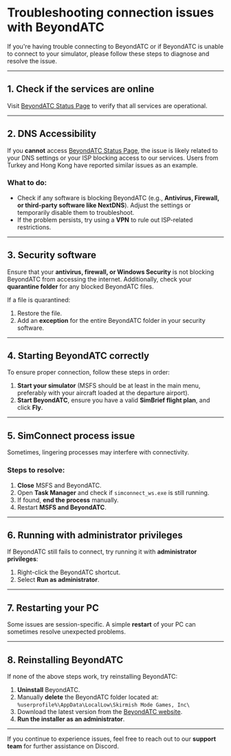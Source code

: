 # Troubleshooting connection issues with BeyondATC  

If you're having trouble connecting to BeyondATC or if BeyondATC is unable to connect to your simulator, please follow these steps to diagnose and resolve the issue.  

---

## 1. Check if the services are online  

Visit [BeyondATC Status Page](https://status.beyondatc.app/) to verify that all services are operational.  

---

## 2. DNS Accessibility  

If you **cannot** access [BeyondATC Status Page](https://status.beyondatc.app/), the issue is likely related to your DNS settings or your ISP blocking access to our services. Users from Turkey and Hong Kong have reported similar issues as an example.  

### What to do:  
- Check if any software is blocking BeyondATC (e.g., **Antivirus, Firewall, or third-party software like NextDNS**). Adjust the settings or temporarily disable them to troubleshoot.  
- If the problem persists, try using a **VPN** to rule out ISP-related restrictions.  

---

## 3. Security software  

Ensure that your **antivirus, firewall, or Windows Security** is not blocking BeyondATC from accessing the internet. Additionally, check your **quarantine folder** for any blocked BeyondATC files.  

If a file is quarantined:  
1. Restore the file.  
2. Add an **exception** for the entire BeyondATC folder in your security software.  

---

## 4. Starting BeyondATC correctly  

To ensure proper connection, follow these steps in order:  

1. **Start your simulator** (MSFS should be at least in the main menu, preferably with your aircraft loaded at the departure airport).  
2. **Start BeyondATC**, ensure you have a valid **SimBrief flight plan**, and click **Fly**.  

---

## 5. SimConnect process issue  

Sometimes, lingering processes may interfere with connectivity.  

### Steps to resolve:  
1. **Close** MSFS and BeyondATC.  
2. Open **Task Manager** and check if `simconnect_ws.exe` is still running.  
3. If found, **end the process** manually.  
4. Restart **MSFS and BeyondATC**.  

---

## 6. Running with administrator privileges  

If BeyondATC still fails to connect, try running it with **administrator privileges**:  

1. Right-click the BeyondATC shortcut.  
2. Select **Run as administrator**.  

---

## 7. Restarting your PC  

Some issues are session-specific. A simple **restart** of your PC can sometimes resolve unexpected problems.  

---

## 8. Reinstalling BeyondATC  

If none of the above steps work, try reinstalling BeyondATC:  

1. **Uninstall** BeyondATC.  
2. Manually **delete** the BeyondATC folder located at:  
   `%userprofile%\AppData\LocalLow\Skirmish Mode Games, Inc\`
3. Download the latest version from the [BeyondATC website](https://beyondatc.app/).  
4. **Run the installer as an administrator**.  

---

If you continue to experience issues, feel free to reach out to our **support team** for further assistance on Discord.

